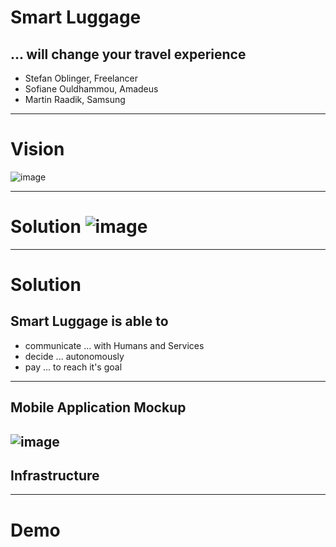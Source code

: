 # Smart Luggage
## ... will change your travel experience

- Stefan Oblinger, Freelancer
- Sofiane Ouldhammou, Amadeus
- Martin Raadik, Samsung

---
# Vision
![image](https://raw.githubusercontent.com/blockchained-mobility-hack/Smart-Luggage/master/docs/OriginalStory.png)

---
# Solution ![image](https://raw.githubusercontent.com/blockchained-mobility-hack/Smart-Luggage/master/docs/Architecture.jpg)

---
# Solution

## Smart Luggage is able to
- communicate ... with Humans and Services
- decide ... autonomously
- pay ... to reach it's goal

---
## Mobile Application Mockup
![image](https://raw.githubusercontent.com/blockchained-mobility-hack/Smart-Luggage/master/docs/App-Mockup.png)
---
## Infrastructure 




---

# Demo
